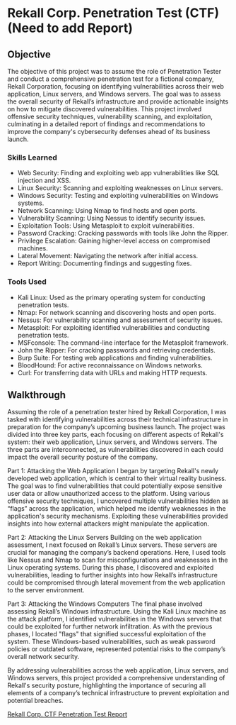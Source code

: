 # Rekall Corp. Penetration Test (CTF)   (Need to add Report)

## Objective
The objective of this project was to assume the role of Penetration Tester and conduct a comprehensive penetration test for a fictional company, Rekall Corporation, focusing on identifying vulnerabilities across their web application, Linux servers, and Windows servers. The goal was to assess the overall security of Rekall’s infrastructure and provide actionable insights on how to mitigate discovered vulnerabilities. This project involved offensive security techniques, vulnerability scanning, and exploitation, culminating in a detailed report of findings and recommendations to improve the company's cybersecurity defenses ahead of its business launch.

### Skills Learned
- Web Security: Finding and exploiting web app vulnerabilities like SQL injection and XSS.
- Linux Security: Scanning and exploiting weaknesses on Linux servers.
- Windows Security: Testing and exploiting vulnerabilities on Windows systems.
- Network Scanning: Using Nmap to find hosts and open ports.
- Vulnerability Scanning: Using Nessus to identify security issues.
- Exploitation Tools: Using Metasploit to exploit vulnerabilities.
- Password Cracking: Cracking passwords with tools like John the Ripper.
- Privilege Escalation: Gaining higher-level access on compromised machines.
- Lateral Movement: Navigating the network after initial access.
- Report Writing: Documenting findings and suggesting fixes.

### Tools Used
- Kali Linux: Used as the primary operating system for conducting penetration tests.
- Nmap: For network scanning and discovering hosts and open ports.
- Nessus: For vulnerability scanning and assessment of security issues.
- Metasploit: For exploiting identified vulnerabilities and conducting penetration tests.
- MSFconsole: The command-line interface for the Metasploit framework.
- John the Ripper: For cracking passwords and retrieving credentials.
- Burp Suite: For testing web applications and finding vulnerabilities.
- BloodHound: For active reconnaissance on Windows networks.
- Curl: For transferring data with URLs and making HTTP requests.

## Walkthrough
Assuming the role of a penetration tester hired by Rekall Corporation, I was tasked with identifying vulnerabilities across their technical infrastructure in preparation for the company’s upcoming business launch. The project was divided into three key parts, each focusing on different aspects of Rekall's system: their web application, Linux servers, and Windows servers. The three parts are interconnected, as vulnerabilities discovered in each could impact the overall security posture of the company.

Part 1: Attacking the Web Application
I began by targeting Rekall's newly developed web application, which is central to their virtual reality business. The goal was to find vulnerabilities that could potentially expose sensitive user data or allow unauthorized access to the platform. Using various offensive security techniques, I uncovered multiple vulnerabilities hidden as “flags” across the application, which helped me identify weaknesses in the application's security mechanisms. Exploiting these vulnerabilities provided insights into how external attackers might manipulate the application.

Part 2: Attacking the Linux Servers
Building on the web application assessment, I next focused on Rekall’s Linux servers. These servers are crucial for managing the company’s backend operations. Here, I used tools like Nessus and Nmap to scan for misconfigurations and weaknesses in the Linux operating systems. During this phase, I discovered and exploited vulnerabilities, leading to further insights into how Rekall’s infrastructure could be compromised through lateral movement from the web application to the server environment.

Part 3: Attacking the Windows Computers
The final phase involved assessing Rekall’s Windows infrastructure. Using the Kali Linux machine as the attack platform, I identified vulnerabilities in the Windows servers that could be exploited for further network infiltration. As with the previous phases, I located "flags" that signified successful exploitation of the system. These Windows-based vulnerabilities, such as weak password policies or outdated software, represented potential risks to the company’s overall network security.

By addressing vulnerabilities across the web application, Linux servers, and Windows servers, this project provided a comprehensive understanding of Rekall's security posture, highlighting the importance of securing all elements of a company’s technical infrastructure to prevent exploitation and potential breaches.

<a href="https://github.com/ThatBrownGuy101/Rekall-Corp.-Penetration-Test-CTF-/blob/main/Rekall%20Corp.%20CTF%20Penetration%20Test%20Report.docx">Rekall Corp. CTF Penetration Test Report</a>


